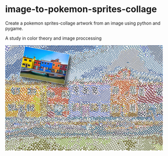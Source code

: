 # image-to-pokemon-sprites-collage
Create a pokemon sprites-collage artwork from an image using python and pygame.

A study in color theory and image proccessing

![image](/ref.jpg)
